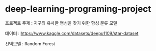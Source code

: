 # deep-learning-programing-project

프로젝트 주제 : 지구와 유사한 행성을 찾기 위한 항성 분류 모델

데이터 : https://www.kaggle.com/datasets/deepu1109/star-dataset

선택모델 : Random Forest
